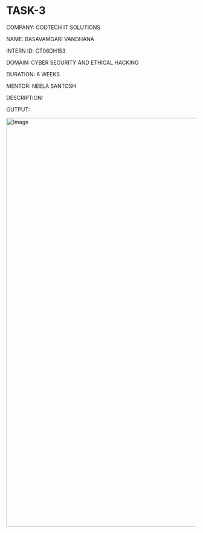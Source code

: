 # TASK-3

COMPANY: CODTECH IT SOLUTIONS

NAME: BASAVAMGARI VANDHANA

INTERN ID: CT06DH153

DOMAIN: CYBER SECURITY AND ETHICAL HACKING

DURATION: 6 WEEKS

MENTOR: NEELA SANTOSH

DESCRIPTION: 



OUTPUT:

<img width="1920" height="1080" alt="Image" src="https://github.com/user-attachments/assets/5b8483d8-2602-40e1-9a23-9276109efd48" />
